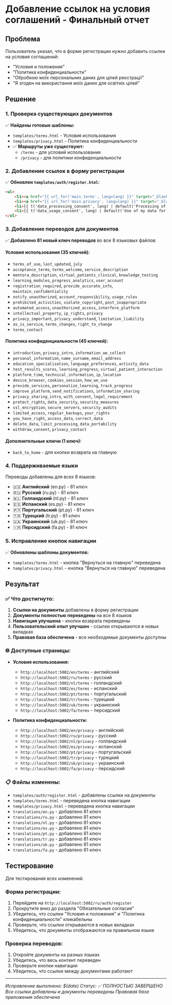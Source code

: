 # Добавление ссылок на условия соглашений - Финальный отчет

## Проблема
Пользователь указал, что в форме регистрации нужно добавить ссылки на условия соглашений:
- "Условия и положения" 
- "Политика конфиденциальности"
- "Обробкою моїх персональних даних для цілей реєстрації"
- "Я згоден на використання моїх даних для освітніх цілей"

## Решение

### 1. **Проверка существующих документов**
✅ **Найдены готовые шаблоны:**
- `templates/terms.html` - Условия использования
- `templates/privacy.html` - Политика конфиденциальности
- ✅ **Маршруты уже существуют:**
  - `/terms` - для условий использования
  - `/privacy` - для политики конфиденциальности

### 2. **Добавление ссылок в форму регистрации**
✅ **Обновлен `templates/auth/register.html`:**
```html
<ul>
    <li><a href="{{ url_for('main.terms', lang=lang) }}" target="_blank" class="text-decoration-none">{{ t('terms_conditions', lang) | default('Terms and Conditions') }}</a></li>
    <li><a href="{{ url_for('main.privacy', lang=lang) }}" target="_blank" class="text-decoration-none">{{ t('privacy_policy', lang) | default('Privacy Policy') }}</a></li>
    <li>{{ t('data_processing_consent', lang) | default('Processing of my personal data for registration purposes') }}</li>
    <li>{{ t('data_usage_consent', lang) | default('Use of my data for program development, research, and improvement of services') }}</li>
</ul>
```

### 3. **Добавление переводов для документов**
✅ **Добавлено 81 новый ключ переводов** во все 8 языковых файлов:

#### **Условия использования (35 ключей):**
- `terms_of_use`, `last_updated`, `july`
- `acceptance_terms`, `terms_welcome`, `service_description`
- `mentora_description`, `virtual_patients_clinical`, `knowledge_testing`
- `learning_modules`, `progress_analytics`, `user_account`
- `registration_required`, `provide_accurate_info`, `maintain_confidentiality`
- `notify_unauthorized`, `account_responsibility`, `usage_rules`
- `prohibited_activities`, `violate_copyright`, `post_inappropriate`
- `automated_access`, `unauthorized_access`, `interfere_platform`
- `intellectual_property`, `ip_rights`, `privacy`
- `privacy_important`, `privacy_understand`, `limitation_liability`
- `as_is_service`, `terms_changes`, `right_to_change`
- `terms_contact`

#### **Политика конфиденциальности (45 ключей):**
- `introduction`, `privacy_intro`, `information_we_collect`
- `personal_information`, `name_surname`, `email_address`
- `education_specialization`, `language_preferences`, `activity_data`
- `test_results_scores`, `learning_progress`, `virtual_patient_interaction`
- `platform_time`, `technical_information`, `ip_location`
- `device_browser`, `cookies_session`, `how_we_use`
- `provide_services`, `personalize_learning`, `track_progress`
- `improve_platform`, `send_notifications`, `information_sharing`
- `privacy_sharing_intro`, `with_consent`, `legal_requirement`
- `protect_rights`, `data_security`, `security_measures`
- `ssl_encryption`, `secure_servers`, `security_audits`
- `limited_access`, `regular_backups`, `your_rights`
- `you_have_right`, `access_data`, `correct_data`
- `delete_data`, `limit_processing`, `data_portability`
- `withdraw_consent`, `privacy_contact`

#### **Дополнительные ключи (1 ключ):**
- `back_to_home` - для кнопки возврата на главную

### 4. **Поддерживаемые языки**
Переводы добавлены для всех 8 языков:
- 🇺🇸 **Английский** (en.py) - 81 ключ
- 🇷🇺 **Русский** (ru.py) - 81 ключ
- 🇳🇱 **Голландский** (nl.py) - 81 ключ
- 🇪🇸 **Испанский** (es.py) - 81 ключ
- 🇵🇹 **Португальский** (pt.py) - 81 ключ
- 🇹🇷 **Турецкий** (tr.py) - 81 ключ
- 🇺🇦 **Украинский** (uk.py) - 81 ключ
- 🇮🇷 **Персидский** (fa.py) - 81 ключ

### 5. **Исправление кнопок навигации**
✅ **Обновлены шаблоны документов:**
- `templates/terms.html` - кнопка "Вернуться на главную" переведена
- `templates/privacy.html` - кнопка "Вернуться на главную" переведена

## Результат

### ✅ **Что достигнуто:**
1. **Ссылки на документы** добавлены в форму регистрации
2. **Документы полностью переведены** на все 8 языков
3. **Навигация улучшена** - кнопки возврата переведены
4. **Пользовательский опыт улучшен** - ссылки открываются в новых вкладках
5. **Правовая база обеспечена** - все необходимые документы доступны

### 🌐 **Доступные страницы:**
- **Условия использования:**
  - `http://localhost:5002/en/terms` - английский
  - `http://localhost:5002/ru/terms` - русский
  - `http://localhost:5002/nl/terms` - голландский
  - `http://localhost:5002/es/terms` - испанский
  - `http://localhost:5002/pt/terms` - португальский
  - `http://localhost:5002/tr/terms` - турецкий
  - `http://localhost:5002/uk/terms` - украинский
  - `http://localhost:5002/fa/terms` - персидский

- **Политика конфиденциальности:**
  - `http://localhost:5002/en/privacy` - английский
  - `http://localhost:5002/ru/privacy` - русский
  - `http://localhost:5002/nl/privacy` - голландский
  - `http://localhost:5002/es/privacy` - испанский
  - `http://localhost:5002/pt/privacy` - португальский
  - `http://localhost:5002/tr/privacy` - турецкий
  - `http://localhost:5002/uk/privacy` - украинский
  - `http://localhost:5002/fa/privacy` - персидский

### 📋 **Файлы изменены:**
- `templates/auth/register.html` - добавлены ссылки на документы
- `templates/terms.html` - переведена кнопка навигации
- `templates/privacy.html` - переведена кнопка навигации
- `translations/en.py` - добавлено 81 ключ
- `translations/ru.py` - добавлено 81 ключ
- `translations/nl.py` - добавлено 81 ключ
- `translations/es.py` - добавлено 81 ключ
- `translations/pt.py` - добавлено 81 ключ
- `translations/tr.py` - добавлено 81 ключ
- `translations/uk.py` - добавлено 81 ключ
- `translations/fa.py` - добавлено 81 ключ

## Тестирование
Для тестирования всех изменений:

### **Форма регистрации:**
1. Перейдите на `http://localhost:5002/ru/auth/register`
2. Прокрутите вниз до раздела "Обязательные согласия"
3. Убедитесь, что ссылки "Условия и положения" и "Политика конфиденциальности" кликабельны
4. Проверьте, что ссылки открываются в новых вкладках
5. Убедитесь, что документы отображаются на правильном языке

### **Проверка переводов:**
1. Откройте документы на разных языках
2. Убедитесь, что весь контент переведен
3. Проверьте кнопки навигации
4. Убедитесь, что ссылки между документами работают

---
*Исправление выполнено: $(date)*
*Статус: ✅ ПОЛНОСТЬЮ ЗАВЕРШЕНО*
*Все ссылки добавлены и документы переведены*
*Правовая база приложения обеспечена*
